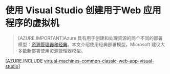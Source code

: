 <properties
	pageTitle="为 Web 应用程序创建虚拟机 | Azure"
	description="使用 Visual Studio 和 Linux 为 Web 应用程序创建 VM"
	services="virtual-machines-linux"
	documentationCenter=""
	authors="TomArcher"
	manager="douge"
	editor=""
	tags="azure-service-management"/>

<tags
	ms.service="virtual-machines-linux"
	ms.date="03/28/2016"
	wacn.date="05/24/2016"/>

# 使用 Visual Studio 创建用于Web 应用程序的虚拟机

> [AZURE.IMPORTANT]Azure 具有用于创建和处理资源的两个不同的部署模型：[资源管理器和经典](/documentation/articles/resource-manager-deployment-model)。本文介绍使用经典部署模型。Microsoft 建议大多数新部署使用资源管理器模型。

[AZURE.INCLUDE [virtual-machines-common-classic-web-app-visual-studio](../includes/virtual-machines-common-classic-web-app-visual-studio.md)]

<!---HONumber=Mooncake_0215_2016-->